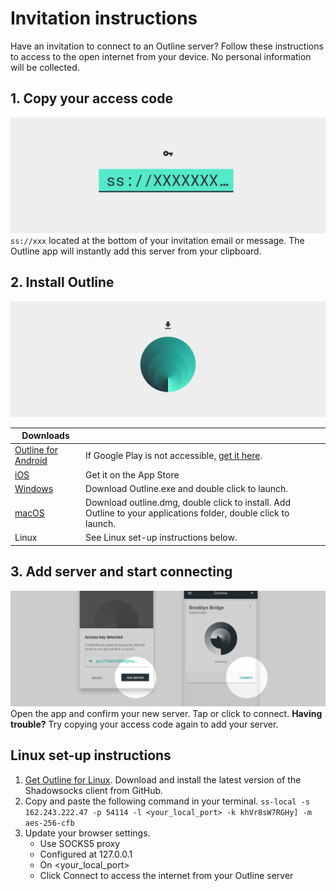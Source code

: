 # Invitation instructions 

Have an invitation to connect to an Outline server? Follow these instructions to access to the open internet from your device. No personal information will be collected.

## 1. Copy your access code
![alt text](github-instructions-001.png "Description goes here")
`ss://xxx` located at the bottom of your invitation email or message. The Outline app will instantly add this server from your clipboard.


## 2. Install Outline
![alt text](github-instructions-002.png "Description goes here")

|Downloads|  |
| ------------- | ------------- |
| [Outline for Android](https://play.google.com/store/apps/details?id=org.outline.android.client) | If Google Play is not accessible, [get it here](https://github.com/Jigsaw-Code/outline-releases/blob/master/client/Outline.apk?raw=true). |
| [iOS](https://itunes.apple.com/app/outline-app/id1356177741) | Get it on the App Store |
| [Windows](https://raw.githubusercontent.com/Jigsaw-Code/outline-releases/master/client/Outline-Client.exe) | Download Outline.exe and double click to launch. |
| [macOS](https://itunes.apple.com/app/outline-app/id1356178125) | Download outline.dmg, double click to install. Add Outline to your applications folder, double click to launch. |
| Linux | See Linux set-up instructions below. |


## 3. Add server and start connecting
![alt text](github-instructions-003.png "Description goes here")
Open the app and confirm your new server. Tap or click to connect. 
**Having trouble?** Try copying your access code again to add your server. 


## Linux set-up instructions
1.  [Get Outline for Linux](https://www.google.com). Download and install the latest version of the Shadowsocks client from GitHub.
2. Copy and paste the following command in your terminal.
`ss-local -s 162.243.222.47 -p 54114 -l <your_local_port> -k khVr8sW7RGHy] -m aes-256-cfb`
3. Update your browser settings. 
	* Use SOCKS5 proxy 
	* Configured at 127.0.0.1
	* On <your_local_port>
	* Click Connect to access the internet from your Outline server
